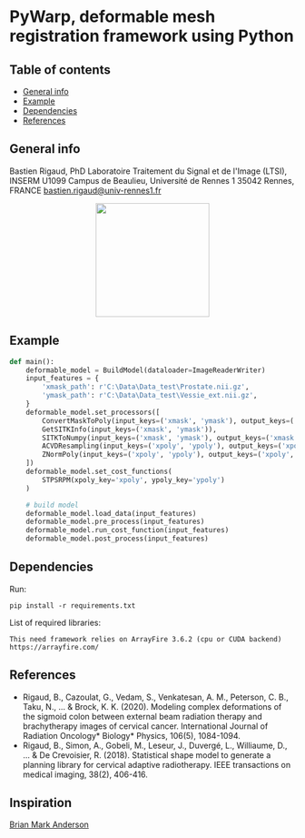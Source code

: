 # PyWarp, deformable mesh registration framework using Python

## Table of contents
* [General info](#general-info)
* [Example](#example)
* [Dependencies](#dependencies)
* [References](#references)

## General info
Bastien Rigaud, PhD
Laboratoire Traitement du Signal et de l'Image (LTSI), INSERM U1099
Campus de Beaulieu, Université de Rennes 1
35042 Rennes, FRANCE
bastien.rigaud@univ-rennes1.fr

<p align="center">
    <img src="Examples/output_colour.gif" height=200>
</p>

## Example 

```python
def main():
    deformable_model = BuildModel(dataloader=ImageReaderWriter)
    input_features = {
        'xmask_path': r'C:\Data\Data_test\Prostate.nii.gz',
        'ymask_path': r'C:\Data\Data_test\Vessie_ext.nii.gz',
    }
    deformable_model.set_processors([
        ConvertMaskToPoly(input_keys=('xmask', 'ymask'), output_keys=('xpoly', 'ypoly')),
        GetSITKInfo(input_keys=('xmask', 'ymask')),
        SITKToNumpy(input_keys=('xmask', 'ymask'), output_keys=('xmask', 'ymask')),
        ACVDResampling(input_keys=('xpoly', 'ypoly'), output_keys=('xpoly', 'ypoly'), np_points=(2000, 2000)),
        ZNormPoly(input_keys=('xpoly', 'ypoly'), output_keys=('xpoly', 'ypoly')),
    ])
    deformable_model.set_cost_functions(
        STPSRPM(xpoly_key='xpoly', ypoly_key='ypoly')
    )

    # build model
    deformable_model.load_data(input_features)
    deformable_model.pre_process(input_features)
    deformable_model.run_cost_function(input_features)
    deformable_model.post_process(input_features)
```

## Dependencies

Run:
```
pip install -r requirements.txt
```

List of required libraries:
```
This need framework relies on ArrayFire 3.6.2 (cpu or CUDA backend) https://arrayfire.com/
```


## References
- Rigaud, B., Cazoulat, G., Vedam, S., Venkatesan, A. M., Peterson, C. B., Taku, N., ... & Brock, K. K. (2020). Modeling complex deformations of the sigmoid colon between external beam radiation therapy and brachytherapy images of cervical cancer. International Journal of Radiation Oncology* Biology* Physics, 106(5), 1084-1094.
- Rigaud, B., Simon, A., Gobeli, M., Leseur, J., Duvergé, L., Williaume, D., ... & De Crevoisier, R. (2018). Statistical shape model to generate a planning library for cervical adaptive radiotherapy. IEEE transactions on medical imaging, 38(2), 406-416.

## Inspiration
[Brian Mark Anderson](https://github.com/brianmanderson)